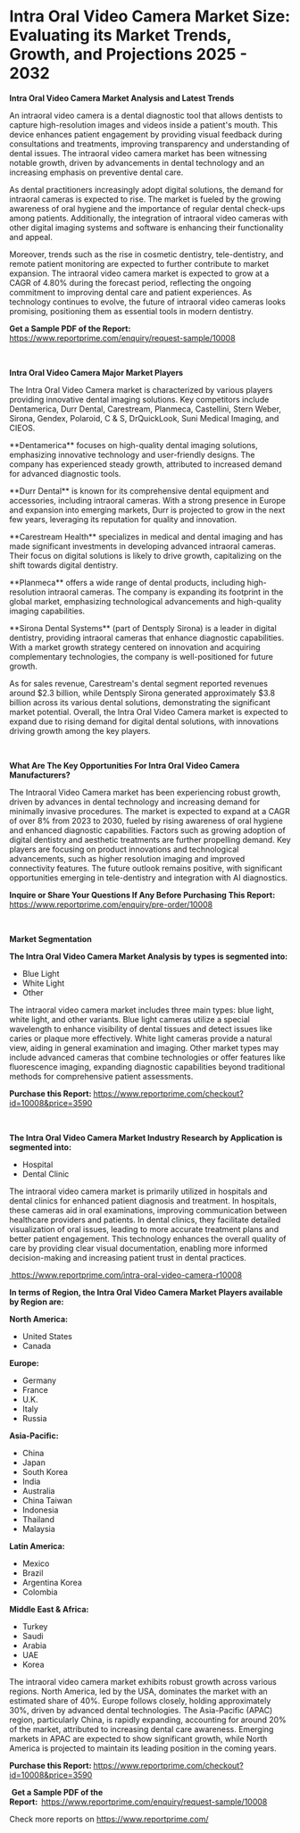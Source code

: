 <p><h1>Intra Oral Video Camera Market Size: Evaluating its Market Trends, Growth, and Projections 2025 - 2032</h1></p><p><strong>Intra Oral Video Camera Market Analysis and Latest Trends</strong></p>
<p><p>An intraoral video camera is a dental diagnostic tool that allows dentists to capture high-resolution images and videos inside a patient's mouth. This device enhances patient engagement by providing visual feedback during consultations and treatments, improving transparency and understanding of dental issues. The intraoral video camera market has been witnessing notable growth, driven by advancements in dental technology and an increasing emphasis on preventive dental care.</p><p>As dental practitioners increasingly adopt digital solutions, the demand for intraoral cameras is expected to rise. The market is fueled by the growing awareness of oral hygiene and the importance of regular dental check-ups among patients. Additionally, the integration of intraoral video cameras with other digital imaging systems and software is enhancing their functionality and appeal.</p><p>Moreover, trends such as the rise in cosmetic dentistry, tele-dentistry, and remote patient monitoring are expected to further contribute to market expansion. The intraoral video camera market is expected to grow at a CAGR of 4.80% during the forecast period, reflecting the ongoing commitment to improving dental care and patient experiences. As technology continues to evolve, the future of intraoral video cameras looks promising, positioning them as essential tools in modern dentistry.</p></p>
<p><strong>Get a Sample PDF of the Report:&nbsp;</strong> <a href="https://www.reportprime.com/enquiry/request-sample/10008?utm_campaign=2098&utm_medium=2&utm_source=Github&utm_content=ia&utm_term=20032025&utm_id=intra-oral-video-camera">https://www.reportprime.com/enquiry/request-sample/10008</a></p>
<p>&nbsp;</p>
<p><strong>Intra Oral Video Camera Major Market Players</strong></p>
<p><p>The Intra Oral Video Camera market is characterized by various players providing innovative dental imaging solutions. Key competitors include Dentamerica, Durr Dental, Carestream, Planmeca, Castellini, Stern Weber, Sirona, Gendex, Polaroid, C & S, DrQuickLook, Suni Medical Imaging, and CIEOS.</p><p>**Dentamerica** focuses on high-quality dental imaging solutions, emphasizing innovative technology and user-friendly designs. The company has experienced steady growth, attributed to increased demand for advanced diagnostic tools.</p><p>**Durr Dental** is known for its comprehensive dental equipment and accessories, including intraoral cameras. With a strong presence in Europe and expansion into emerging markets, Durr is projected to grow in the next few years, leveraging its reputation for quality and innovation.</p><p>**Carestream Health** specializes in medical and dental imaging and has made significant investments in developing advanced intraoral cameras. Their focus on digital solutions is likely to drive growth, capitalizing on the shift towards digital dentistry.</p><p>**Planmeca** offers a wide range of dental products, including high-resolution intraoral cameras. The company is expanding its footprint in the global market, emphasizing technological advancements and high-quality imaging capabilities.</p><p>**Sirona Dental Systems** (part of Dentsply Sirona) is a leader in digital dentistry, providing intraoral cameras that enhance diagnostic capabilities. With a market growth strategy centered on innovation and acquiring complementary technologies, the company is well-positioned for future growth.</p><p>As for sales revenue, Carestream's dental segment reported revenues around $2.3 billion, while Dentsply Sirona generated approximately $3.8 billion across its various dental solutions, demonstrating the significant market potential. Overall, the Intra Oral Video Camera market is expected to expand due to rising demand for digital dental solutions, with innovations driving growth among the key players.</p></p>
<p>&nbsp;</p>
<p><strong>What Are The Key Opportunities For Intra Oral Video Camera Manufacturers?</strong></p>
<p><p>The Intraoral Video Camera market has been experiencing robust growth, driven by advances in dental technology and increasing demand for minimally invasive procedures. The market is expected to expand at a CAGR of over 8% from 2023 to 2030, fueled by rising awareness of oral hygiene and enhanced diagnostic capabilities. Factors such as growing adoption of digital dentistry and aesthetic treatments are further propelling demand. Key players are focusing on product innovations and technological advancements, such as higher resolution imaging and improved connectivity features. The future outlook remains positive, with significant opportunities emerging in tele-dentistry and integration with AI diagnostics.</p></p>
<p><strong>Inquire or Share Your Questions If Any Before Purchasing This Report:</strong> <a href="https://www.reportprime.com/enquiry/pre-order/10008?utm_campaign=2098&utm_medium=2&utm_source=Github&utm_content=ia&utm_term=20032025&utm_id=intra-oral-video-camera">https://www.reportprime.com/enquiry/pre-order/10008</a></p>
<p>&nbsp;</p>
<p><strong>Market Segmentation</strong></p>
<p><strong>The Intra Oral Video Camera Market Analysis by types is segmented into:</strong></p>
<p><ul><li>Blue Light</li><li>White Light</li><li>Other</li></ul></p>
<p><p>The intraoral video camera market includes three main types: blue light, white light, and other variants. Blue light cameras utilize a special wavelength to enhance visibility of dental tissues and detect issues like caries or plaque more effectively. White light cameras provide a natural view, aiding in general examination and imaging. Other market types may include advanced cameras that combine technologies or offer features like fluorescence imaging, expanding diagnostic capabilities beyond traditional methods for comprehensive patient assessments.</p></p>
<p><strong>Purchase this Report:&nbsp;</strong><a href="https://www.reportprime.com/checkout?id=10008&price=3590&utm_campaign=2098&utm_medium=2&utm_source=Github&utm_content=ia&utm_term=20032025&utm_id=intra-oral-video-camera">https://www.reportprime.com/checkout?id=10008&price=3590</a></p>
<p>&nbsp;</p>
<p><strong>The Intra Oral Video Camera Market Industry Research by Application is segmented into:</strong></p>
<p><ul><li>Hospital</li><li>Dental Clinic</li></ul></p>
<p><p>The intraoral video camera market is primarily utilized in hospitals and dental clinics for enhanced patient diagnosis and treatment. In hospitals, these cameras aid in oral examinations, improving communication between healthcare providers and patients. In dental clinics, they facilitate detailed visualization of oral issues, leading to more accurate treatment plans and better patient engagement. This technology enhances the overall quality of care by providing clear visual documentation, enabling more informed decision-making and increasing patient trust in dental practices.</p></p>
<p><a href="https://www.reportprime.com/intra-oral-video-camera-r10008?utm_campaign=2098&utm_medium=2&utm_source=Github&utm_content=ia&utm_term=20032025&utm_id=intra-oral-video-camera">&nbsp;https://www.reportprime.com/intra-oral-video-camera-r10008</a></p>
<p><strong>In terms of Region, the Intra Oral Video Camera Market Players available by Region are:</strong></p>
<p>
    <p> <strong> North America: </strong>
        <ul>
            <li>United States</li>
            <li>Canada</li>
        </ul>
        </p> 
    <p> <strong> Europe: </strong>
        <ul>
            <li>Germany</li>
            <li>France</li>
            <li>U.K.</li>
            <li>Italy</li>
            <li>Russia</li>
        </ul>
        </p> 
    <p> <strong> Asia-Pacific: </strong>
        <ul>
            <li>China</li>
            <li>Japan</li>
            <li>South Korea</li>
            <li>India</li>
            <li>Australia</li>
            <li>China Taiwan</li>
            <li>Indonesia</li>
            <li>Thailand</li>
            <li>Malaysia</li>
        </ul>
        </p> 
    <p> <strong> Latin America: </strong>
        <ul>
            <li>Mexico</li>
            <li>Brazil</li>
            <li>Argentina Korea</li>
            <li>Colombia</li>
        </ul>
        </p> 
    <p> <strong> Middle East & Africa: </strong>
        <ul>
            <li>Turkey</li>
            <li>Saudi</li>
            <li>Arabia</li>
            <li>UAE</li>
            <li>Korea</li>
        </ul>
    </p>
    </p>
<p><p>The intraoral video camera market exhibits robust growth across various regions. North America, led by the USA, dominates the market with an estimated share of 40%. Europe follows closely, holding approximately 30%, driven by advanced dental technologies. The Asia-Pacific (APAC) region, particularly China, is rapidly expanding, accounting for around 20% of the market, attributed to increasing dental care awareness. Emerging markets in APAC are expected to show significant growth, while North America is projected to maintain its leading position in the coming years.</p></p>
<p><strong>Purchase this Report: </strong><a href="https://www.reportprime.com/checkout?id=10008&price=3590&utm_campaign=2098&utm_medium=2&utm_source=Github&utm_content=ia&utm_term=20032025&utm_id=intra-oral-video-camera">https://www.reportprime.com/checkout?id=10008&price=3590</a></p>
<p>&nbsp;<strong>Get a Sample PDF of the Report:&nbsp;&nbsp;</strong><a href="https://www.reportprime.com/enquiry/request-sample/10008?utm_campaign=2098&utm_medium=2&utm_source=Github&utm_content=ia&utm_term=20032025&utm_id=intra-oral-video-camera">https://www.reportprime.com/enquiry/request-sample/10008</a></p>
<p><strong></strong></p>
<p>Check more reports on <a href="https://www.reportprime.com/?utm_campaign=2098&utm_medium=2&utm_source=Github&utm_content=ia&utm_term=20032025&utm_id=intra-oral-video-camera">https://www.reportprime.com/</a></p>